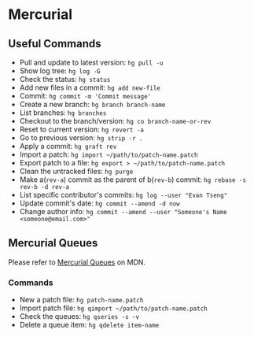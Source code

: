 # Mercurial

## Useful Commands
* Pull and update to latest version: `hg pull -u`
* Show log tree: `hg log -G`
* Check the status: `hg status`
* Add new files in a commit: `hg add new-file`
* Commit: `hg commit -m 'Commit message'`
* Create a new branch: `hg branch branch-name`
* List branches: `hg branches`
* Checkout to the branch/version: `hg co branch-name-or-rev`
* Reset to current version: `hg revert -a`
* Go to previous version: `hg strip -r .`
* Apply a commit: `hg graft rev`
* Import a patch: `hg import ~/path/to/patch-name.patch`
* Export patch to a file: `hg export > ~/path/to/patch-name.patch`
* Clean the untracked files: `hg purge`
* Make a(`rev-a`) commit as the parent of b(`rev-b`) commit: `hg rebase -s rev-b -d rev-a`
* List specific contributor's commits: `hg log --user "Evan Tseng"`
* Update commit's date: `hg commit --amend -d now`
* Change author info: `hg commit --amend --user "Someone's Name <someone@email.com>"`

## Mercurial Queues

Please refer to [Mercurial Queues][mdn-mercurial-queues] on MDN.

### Commands
* New a patch file: `hg patch-name.patch`
* Import patch file: `hg qimport ~/path/to/patch-name.patch`
* Check the queues: `hg qseries -s -v`
* Delete a queue item: `hg qdelete item-name`

[mdn-mercurial-queues]: https://developer.mozilla.org/en-US/docs/Mozilla/Mercurial/Queues
